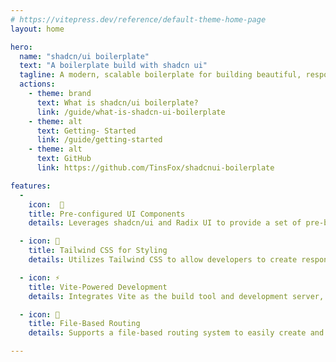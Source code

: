 ```yaml
---
# https://vitepress.dev/reference/default-theme-home-page
layout: home

hero:
  name: "shadcn/ui boilerplate"
  text: "A boilerplate build with shadcn ui"
  tagline: A modern, scalable boilerplate for building beautiful, responsive web applications with React, Tailwind CSS, and Radix UI.
  actions:
    - theme: brand
      text: What is shadcn/ui boilerplate?
      link: /guide/what-is-shadcn-ui-boilerplate
    - theme: alt
      text: Getting- Started
      link: /guide/getting-started
    - theme: alt
      text: GitHub
      link: https://github.com/TinsFox/shadcnui-boilerplate

features:
  -
    icon:  🚀
    title: Pre-configured UI Components
    details: Leverages shadcn/ui and Radix UI to provide a set of pre-built, customizable, and accessible UI components for quickly building a user-friendly interface.

  - icon: 🎨
    title: Tailwind CSS for Styling
    details: Utilizes Tailwind CSS to allow developers to create responsive designs with utility-first CSS classes, ensuring a consistent and scalable design system.

  - icon: ⚡
    title: Vite-Powered Development
    details: Integrates Vite as the build tool and development server, providing fast build times, hot module replacement (HMR), and an optimized development experience.

  - icon: 📁
    title: File-Based Routing
    details: Supports a file-based routing system to easily create and manage routes by adding or organizing files, enhancing productivity and simplifying navigation setup.

---
```


